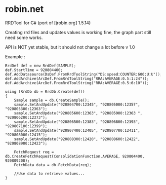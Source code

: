 robin.net
=========

RRDTool for C# (port of [jrobin.org] 1.5.14)

Creating rrd files and updates values is working fine, the graph part still need some works.

API is NOT yet stable, but it should not change a lot before v 1.0

Example :

    RrdDef def = new RrdDef(SAMPLE);
    def.StartTime = 920804400;
    def.AddDatasource(DsDef.FromRrdToolString("DS:speed:COUNTER:600:U:U"));
    def.AddArchive(ArcDef.FromRrdToolString("RRA:AVERAGE:0.5:1:24"));
    def.AddArchive(ArcDef.FromRrdToolString("RRA:AVERAGE:0.5:6:10"));

    using (RrdDb db = RrdDb.Create(def))
    {
        Sample sample = db.CreateSample();
        sample.SetAndUpdate("920804700:12345", "920805000:12357", "920805300:12363");
        sample.SetAndUpdate("920805600:12363", "920805900:12363 ", "920806200:12373");
        sample.SetAndUpdate("920806500:12383", "920806800:12393", "920807100:12399");
        sample.SetAndUpdate("920807400:12405", "920807700:12411", "920808000:12415");
        sample.SetAndUpdate("920808300:12420", "920808600:12422", "920808900:12423");

        FetchRequest req = db.CreateFetchRequest(ConsolidationFunction.AVERAGE, 920804400, 920809200);
        FetchData data = db.FetchData(req);
        
        //Use data to retrieve values...
    }
    


